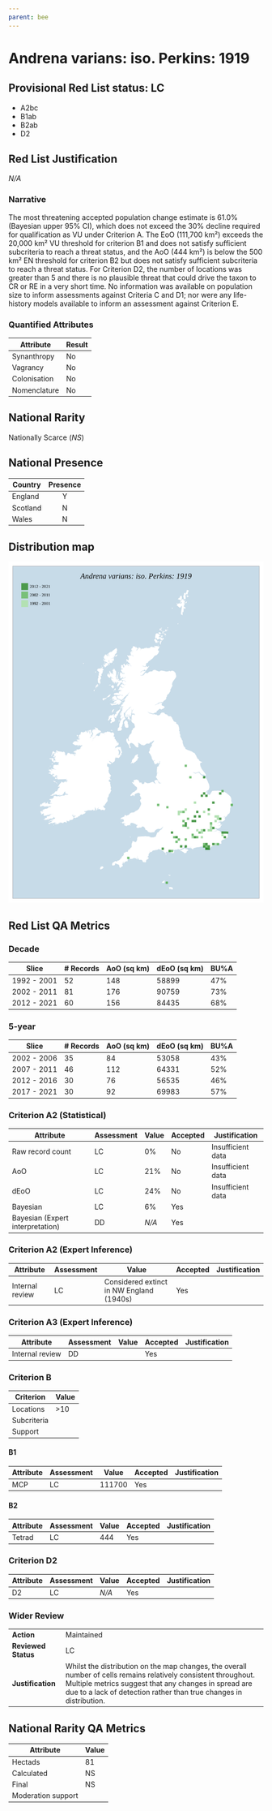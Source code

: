 ```yaml
---
parent: bee
---
```


# Andrena varians: iso. Perkins: 1919

## Provisional Red List status: LC
- A2bc
- B1ab
- B2ab
- D2

## Red List Justification
*N/A*

### Narrative


The most threatening accepted population change estimate is 61.0% (Bayesian upper 95% CI), which does not exceed the 30% decline required for qualification as VU under Criterion A. The EoO (111,700 km²) exceeds the 20,000 km² VU threshold for criterion B1 and does not satisfy sufficient subcriteria to reach a threat status, and the AoO (444 km²) is below the 500 km² EN threshold for criterion B2 but does not satisfy sufficient subcriteria to reach a threat status. For Criterion D2, the number of locations was greater than 5 and there is no plausible threat that could drive the taxon to CR or RE in a very short time. No information was available on population size to inform assessments against Criteria C and D1; nor were any life-history models available to inform an assessment against Criterion E.

### Quantified Attributes
|Attribute|Result|
|---|---|
|Synanthropy|No|
|Vagrancy|No|
|Colonisation|No|
|Nomenclature|No|


## National Rarity
Nationally Scarce (*NS*)

## National Presence
|Country|Presence
|---|:-:|
|England|Y|
|Scotland|N|
|Wales|N|


## Distribution map
![](../map/68.svg)

## Red List QA Metrics
### Decade
| Slice | # Records | AoO (sq km) | dEoO (sq km) |BU%A |
|---|---|---|---|---|
|1992 - 2001|52|148|58899|47%|
|2002 - 2011|81|176|90759|73%|
|2012 - 2021|60|156|84435|68%|

### 5-year
| Slice | # Records | AoO (sq km) | dEoO (sq km) |BU%A |
|---|---|---|---|---|
|2002 - 2006|35|84|53058|43%|
|2007 - 2011|46|112|64331|52%|
|2012 - 2016|30|76|56535|46%|
|2017 - 2021|30|92|69983|57%|

### Criterion A2 (Statistical)
|Attribute|Assessment|Value|Accepted|Justification
|---|---|---|---|---|
|Raw record count|LC|0%|No|Insufficient data|
|AoO|LC|21%|No|Insufficient data|
|dEoO|LC|24%|No|Insufficient data|
|Bayesian|LC|6%|Yes||
|Bayesian (Expert interpretation)|DD|*N/A*|Yes||

### Criterion A2 (Expert Inference)
|Attribute|Assessment|Value|Accepted|Justification
|---|---|---|---|---|
|Internal review|LC|Considered extinct in NW England (1940s)|Yes||

### Criterion A3 (Expert Inference)
|Attribute|Assessment|Value|Accepted|Justification
|---|---|---|---|---|
|Internal review|DD||Yes||

### Criterion B
|Criterion| Value|
|---|---|
|Locations|>10|
|Subcriteria||
|Support||

#### B1
|Attribute|Assessment|Value|Accepted|Justification
|---|---|---|---|---|
|MCP|LC|111700|Yes||

#### B2
|Attribute|Assessment|Value|Accepted|Justification
|---|---|---|---|---|
|Tetrad|LC|444|Yes||

### Criterion D2
|Attribute|Assessment|Value|Accepted|Justification
|---|---|---|---|---|
|D2|LC|*N/A*|Yes||

### Wider Review
|  |  |
|---|---|
|**Action**|Maintained|
|**Reviewed Status**|LC|
|**Justification**|Whilst the distribution on the map changes, the overall number of cells remains relatively consistent throughout. Multiple metrics suggest that any changes in spread are due to a lack of detection rather than true changes in distribution.|

## National Rarity QA Metrics
|Attribute|Value|
|---|---|
|Hectads|81|
|Calculated|NS|
|Final|NS|
|Moderation support||
